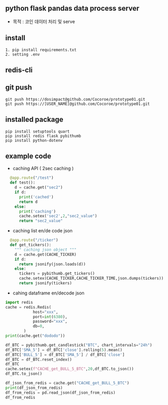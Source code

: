 ## python flask pandas data process server

- 목적 : 코인 데이터 처리 및 serve

## install

```
1. pip install requirements.txt
2. setting .env
```

## redis-cli

## git push

```
git push https://dosimpact@github.com/Cocoroe/prototype01.git
git push https://[USER_NAME]@github.com/Cocoroe/prototype01.git
```

## installed package

```
pip install setuptools quart
pip install redis flask pybithumb
pip install python-dotenv
```

## example code

- caching API ( 2sec caching )

```python
  @app.route("/test")
  def test():
    d = cache.get("sec2")
    if d:
      print('cached')
      return d
    else:
      print('caching')
      cache.setex('sec2',2,"sec2_value")
      return "sec2_value"
```

- caching list en/de code json

```python
  @app.route("/ticker")
  def get_tickers():
    """ caching json object """
    d = cache.get(CACHE_TICKER)
    if d:
      return jsonify(json.loads(d))
    else:
      tickers = pybithumb.get_tickers()
      cache.setex(CACHE_TICKER,CACHE_TICKER_TIME,json.dumps(tickers))
      return jsonify(tickers)
```

- cahing dataframe en/decode json

```python
import redis
cache = redis.Redis(
            host="xxx",
            port=int(6380),
            password="xxx",
            db=0,
        )
print(cache.get("dododo"))

df_BTC = pybithumb.get_candlestick("BTC", chart_intervals="24h")
df_BTC['SMA_5'] = df_BTC['close'].rolling(5).mean()
df_BTC['BULL_5'] = df_BTC['SMA_5'] / df_BTC['close']
df_BTC = df_BTC.reset_index()
df_BTC
cache.setex(f"CACHE_get_BULL_5_BTC",20,df_BTC.to_json())
df_BTC.to_json()

df_json_from_redis = cache.get("CACHE_get_BULL_5_BTC")
print(df_json_from_redis)
df_from_redis = pd.read_json(df_json_from_redis)
df_from_redis
```
